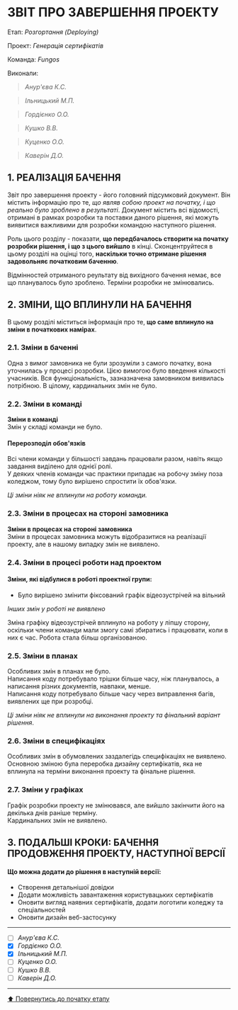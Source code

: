 ﻿# ЗВІТ ПРО ЗАВЕРШЕННЯ ПРОЕКТУ

Етап: *Розгортання (Deploying)*

Проект: *Генерація сертифікатів*

Команда: *Fungos*

Виконали:
>*Анур'єва К.С.*

>*Ільницький М.П.*

>*Гордієнко О.О.*

>*Кушко В.В.*

>*Куценко О.О.*

>*Каверін Д.О.*

##  **1. РЕАЛІЗАЦІЯ БАЧЕННЯ**

Звіт про завершення проекту - його головний підсумковий документ. Він містить інформацію про те, *що являв собою проект на початку, і що реально було зроблено в результаті*. Документ містить всі відомості, отримані в рамках розробки та поставки даного рішення, які можуть виявитися важливими для розробки командою наступного рішення. 

Роль цього розділу - показати, **що передбачалось створити на початку розробки рішення, і що з цього вийшло** в кінці. Сконцентруйтеся в цьому розділі на оцінці того, **наскільки точно отримане рішення задовольняє початковим баченню**.

Відмінностей отриманого реультату від вихідного бачення немає, все що планувалось було зроблено. Терміни розробки не змінювались.

##  **2. ЗМІНИ, ЩО ВПЛИНУЛИ НА БАЧЕННЯ**
В цьому розділі міститься інформація про те, **що саме вплинуло на зміни в початкових намірах**. 

### **2.1. Зміни в баченні**

Одна з вимог замовника не були зрозуміли з самого початку, вона уточнилась у процесі розробки. Цією вимогою було введення кількості учасників.
Вся функціональність, зазназначена замовником виявилась потрібною.
В цілому, кардинальних змін не було.

### **2.2. Зміни в команді**

**Зміни в команді**</br>
Змін у складі команди не було.

#### **Перерозподіл обов'язків**</br>
Всі члени команди у більшості завдань працювали разом, навіть якщо завдання виділено для однієї ролі.</br>
У деяких членів команди час практики припадає на робочу зміну поза коледжом, тому було вирішено спростити їх обов'язки.

*Ці зміни ніяк не вплинули на роботу команди.*


###  **2.3. Зміни в процесах на стороні замовника** 

**Зміни в процесах на стороні замовника**</br>
Зміни в процесах замовника можуть відобразитися на реалізації проекту, але в нашому випадку змін не виявлено. 

###  **2.4. Зміни в процесі роботи над проектом**

#### Зміни, які відбулися в роботі проектної групи:
- Було вирішено змінити фіксований графік відеозустрічей на вільний

*Інших змін у роботі не виявлено*

Зміна графіку відеозустрічей вплинуло на роботу у ліпшу сторону, оскільки члени команди мали змогу самі збиратись і працювати, коли в них є час. Робота стала більш організованою.

###  **2.5. Зміни в планах**

Особливих змін в планах не було.</br>
Написання коду потребувало трішки більше часу, ніж планувалось, а написання різних документів, навпаки, менше.</br>
Написання коду потребувало більше часу через виправлення багів, виявлених ще при розробці.</br>

*Ці зміни ніяк не вплинули на виконання проекту та фінальний варіант рішення*.

###  **2.6. Зміни в специфікаціях**

Особливих змін в обумовлених заздалегідь специфікаціях не виявлено.</br>
Основною зміною була переробка дизайну сертифікатів, яка не вплинула на терміни виконання проекту та фінальне рішення.

###  **2.7. Зміни у графіках**

Графік розробки проекту не змінювався, але вийшло закінчити його на декілька днів раніше терміну.</br>
Кардинальних змін не виявлено.

## **3. ПОДАЛЬШІ КРОКИ: БАЧЕННЯ ПРОДОВЖЕННЯ ПРОЕКТУ, НАСТУПНОЇ ВЕРСІЇ**

#### Що можна додати до рішення в наступній версії:
- Створення детальнішої довідки
- Додати можливість завантаження користувацьких сертифікатів
- Оновити вигляд наявних сертифікатів, додати логотипи коледжу та спеціальностей
- Оновити дизайн веб-застосунку

---

- [ ] *Анур'єва К.С.*
- [x] *Гордієнко О.О.*
- [x] *Ільницький М.П.*
- [ ] *Куценко О.О.*
- [ ] *Кушко В.В.*
- [ ] *Каверін Д.О.*

---
[:arrow_up: Повернутись до початку етапу](/docs/5.Deploying/README.md)



